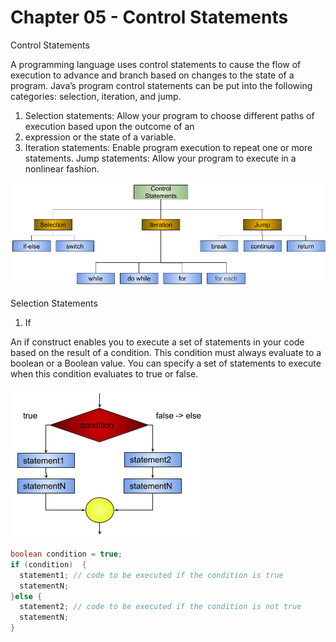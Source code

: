 # Chapter 05 - Control Statements


Control Statements

A programming language uses control statements to cause the flow of execution to advance
and branch based on changes to the state of a program. Java’s program control statements
can be put into the following categories: selection, iteration, and jump. 

1. Selection statements: Allow your program to choose different paths of execution based upon the outcome of an
2. expression or the state of a variable. 
3. Iteration statements: Enable program execution to repeat one or more statements. 
Jump statements: Allow your program to execute in a nonlinear fashion.

![control-statement-hierarchy.png](images/control-statement-hierarchy.png)

Selection Statements

1. If

An if construct enables you to execute a set of statements in your code based on the result of a condition. This condition must always evaluate to a boolean or a Boolean value. You can specify a set of statements to execute when this condition evaluates to true or false.

![if1.png](images/if1.png) 
```java
boolean condition = true;
if (condition)  {
  statement1; // code to be executed if the condition is true
  statementN;
}else {
  statement2; // code to be executed if the condition is not true
  statementN;
}
```

